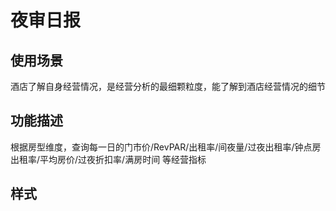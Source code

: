 # 夜审日报

## 使用场景

酒店了解自身经营情况，是经营分析的最细颗粒度，能了解到酒店经营情况的细节

## 功能描述

根据房型维度，查询每一日的门市价/RevPAR/出租率/间夜量/过夜出租率/钟点房出租率/平均房价/过夜折扣率/满房时间 等经营指标

## 样式

